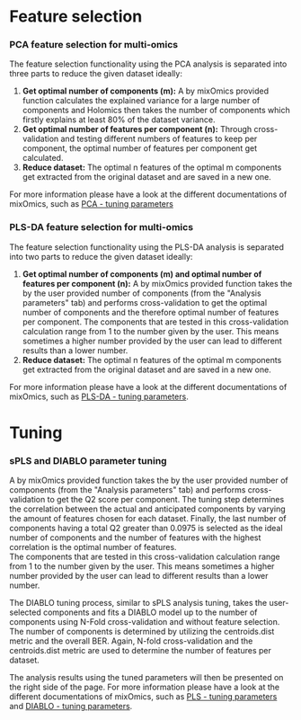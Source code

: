 # Feature selection 

### PCA feature selection for multi-omics
The feature selection functionality using the PCA analysis is separated into three parts to reduce the given dataset ideally:

<ol type="1">
  <li><b>Get optimal number of components (m):</b> A by mixOmics provided function calculates the explained variance for a large number of components and Holomics then takes the number of components which firstly explains at least 80% of the dataset variance.</li>
  <li><b>Get optimal number of features per component (n):</b> Through cross-validation and testing different numbers of features to keep per component, the optimal number of features per component get calculated.</li>
  <li><b>Reduce dataset:</b> The optimal n features of the optimal m components get extracted from the original dataset and are saved in a new one.</li>
</ol>

For more information please have a look at the different documentations of mixOmics, such as <a class='mixOmics-link' href="https://mixomicsteam.github.io/Bookdown/pca.html#tuning-parameters" rel="noreferrer noopener" target="_blank">PCA - tuning parameters</a>

### PLS-DA feature selection for multi-omics
The feature selection functionality using the PLS-DA analysis is separated into two parts to reduce the given dataset ideally:

<ol type="1">
  <li><b>Get optimal number of components (m) and optimal number of features per component (n):</b> A by mixOmics provided function takes the by the user provided number of components (from the "Analysis parameters" tab) and performs cross-validation to get the optimal number of components and the therefore optimal number of features per component. The components that are tested in this cross-validation calculation range from 1 to the number given by the user. This means sometimes a higher number provided by the user can lead to different results than a lower number.</li>
  <li><b>Reduce dataset:</b> The optimal n features of the optimal m components get extracted from the original dataset and are saved in a new one.</li>
</ol>

For more information please have a look at the different documentations of mixOmics, such as <a class='mixOmics-link' href="https://mixomicsteam.github.io/Bookdown/plsda.html#tuning:sPLSDA" rel="noreferrer noopener" target="_blank">PLS-DA - tuning parameters</a>.

# Tuning 
### sPLS and DIABLO parameter tuning
A by mixOmics provided function takes the by the user provided number of components (from the "Analysis parameters" tab) and performs cross-validation to get the Q2 score per component. The tuning step determines the correlation between the actual and anticipated components by varying the amount of features chosen for each dataset. Finally, the last number of components having a total Q2 greater than 0.0975 is selected as the ideal number of components and the number of features with the highest correlation is the optimal number of features.<br>
The components that are tested in this cross-validation calculation range from 1 to the number given by the user. This means sometimes a higher number provided by the user can lead to different results than a lower number.

The DIABLO tuning process, similar to sPLS analysis tuning, takes the user-selected components and fits a DIABLO model up to the number of components using N-Fold cross-validation and without feature selection. The number of components is determined by utilizing the centroids.dist metric and the overall BER. Again, N-fold cross-validation and the centroids.dist metric are used to determine the number of features per dataset.

The analysis results using the tuned parameters will then be presented on the right side of the page.
For more information please have a look at the different documentations of mixOmics, such as <a class='mixOmics-link' href="https://mixomicsteam.github.io/Bookdown/pls.html#tuning:PLS" rel="noreferrer noopener" target="_blank">PLS - tuning parameters</a> and 
<a class='mixOmics-link' href="https://mixomicsteam.github.io/Bookdown/diablo.html#tuning-parameters-1" rel="noreferrer noopener" target="_blank">DIABLO - tuning parameters</a>.
